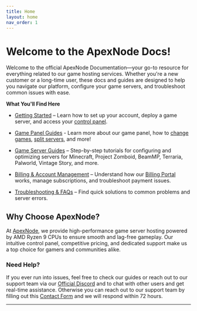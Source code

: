 ```yaml
---
title: Home
layout: home
nav_order: 1
---
```


# Welcome to the ApexNode Docs!

Welcome to the official ApexNode Documentation—your go-to resource for everything related to our game hosting services. Whether you're a new customer or a long-time user, these docs and guides are designed to help you navigate our platform, configure your game servers, and troubleshoot common issues with ease.

**What You'll Find Here**

-   [Getting Started](getstarted) – Learn how to set up your account, deploy a game server, and access your [control panel](https://panel.apexnode.host).

-   [Game Panel Guides](panel) - Learn more about our game panel, how to [change games](panel/changegame), [split servers](panel/splitserver), and more!
    
-   [Game Server Guides](games) – Step-by-step tutorials for configuring and optimizing servers for Minecraft, Project Zomboid, BeamMP, Terraria, Palworld, Vintage Story, and more.
    
-   [Billing & Account Management](billing) – Understand how our [Billing Portal] works, manage subscriptions, and troubleshoot payment issues.
    
-   [Troubleshooting & FAQs](faq) – Find quick solutions to common problems and server errors.

## Why Choose ApexNode?

At [ApexNode](https://apexnode.host), we provide high-performance game server hosting powered by AMD Ryzen 9 CPUs to ensure smooth and lag-free gameplay. Our intuitive control panel, competitive pricing, and dedicated support make us a top choice for gamers and communities alike.

### Need Help?

If you ever run into issues, feel free to check our guides or reach out to our support team via our [Official Discord] and to chat with other users and get real-time assistance. Otherwise you can reach out to our support team by filling out this [Contact Form](https://billing.apexnode.host/contact.php) and we will respond within 72 hours.

----

[Website]: https://apexnode.host
[Official Discord]: https://apexnode.host/discord
[Billing Portal]: https://billing.apexnode.host
[Game Panel]: https://panel.apexnode.host